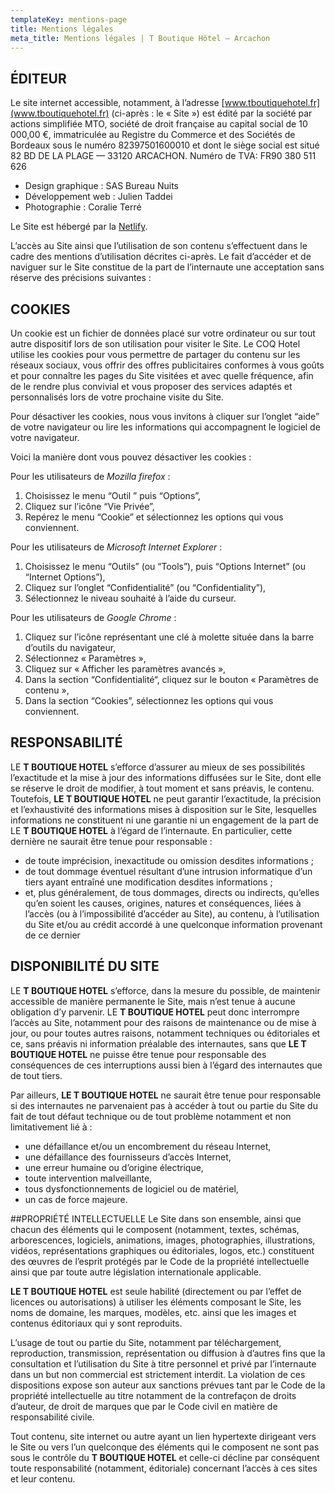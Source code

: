 ```yaml
---
templateKey: mentions-page
title: Mentions légales
meta_title: Mentions légales | T Boutique Hôtel — Arcachon
---
```

## ÉDITEUR
Le site internet accessible, notamment, à l’adresse [www.tboutiquehotel.fr](www.tboutiquehotel.fr) (ci-après : le « Site ») est édité par la société par actions simplifiée MTO, société de droit française au capital social de 10 000,00 €, immatriculée au Registre du Commerce et des Sociétés de Bordeaux sous le numéro 82397501600010 et dont le siège social est situé 82 BD DE LA PLAGE — 33120 ARCACHON. Numéro de TVA: FR90 380 511 626

* Design graphique : SAS Bureau Nuits
* Développement web : Julien Taddei
* Photographie : Coralie Terré

Le Site est hébergé par la [Netlify](https://www.netlify.com/).

L’accès au Site ainsi que l’utilisation de son contenu s’effectuent dans le cadre des mentions d’utilisation décrites ci-après.
Le fait d’accéder et de naviguer sur le Site constitue de la part de l’internaute une acceptation sans réserve des précisions suivantes :

## COOKIES
Un cookie est un fichier de données placé sur votre ordinateur ou sur tout autre dispositif lors de son utilisation pour visiter le Site. Le COQ Hotel utilise les cookies pour vous permettre de partager du contenu sur les réseaux sociaux, vous offrir des offres publicitaires conformes à vous goûts et pour connaître les pages du Site visitées et avec quelle fréquence, afin de le rendre plus convivial et vous proposer des services adaptés et personnalisés lors de votre prochaine visite du Site.

Pour désactiver les cookies, nous vous invitons à cliquer sur l’onglet “aide” de votre navigateur ou lire les informations qui accompagnent le logiciel de votre navigateur.

Voici la manière dont vous pouvez désactiver les cookies :

Pour les utilisateurs de _Mozilla firefox_ :
1. Choisissez le menu “Outil ” puis “Options”,
2. Cliquez sur l’icône “Vie Privée”,
3. Repérez le menu “Cookie” et sélectionnez les options qui vous conviennent.


Pour les utilisateurs de _Microsoft Internet Explorer_ :
1. Choisissez le menu “Outils” (ou “Tools”), puis “Options Internet” (ou “Internet Options”),
2. Cliquez sur l’onglet “Confidentialité” (ou “Confidentiality”),
3. Sélectionnez le niveau souhaité à l’aide du curseur.


Pour les utilisateurs de _Google Chrome_ :
1. Cliquez sur l’icône représentant une clé à molette située dans la barre d’outils du navigateur,
2. Sélectionnez « Paramètres »,
3. Cliquez sur « Afficher les paramètres avancés »,
4. Dans la section “Confidentialité“, cliquez sur le bouton « Paramètres de contenu »,
5. Dans la section “Cookies”, sélectionnez les options qui vous conviennent.

## RESPONSABILITÉ
LE **T BOUTIQUE HOTEL** s’efforce d’assurer au mieux de ses possibilités l’exactitude et la mise à jour des informations diffusées sur le Site, dont elle se réserve le droit de modifier, à tout moment et sans préavis, le contenu.\
Toutefois, **LE T BOUTIQUE HOTEL** ne peut garantir l’exactitude, la précision et l’exhaustivité des informations mises à disposition sur le Site, lesquelles informations ne constituent ni une garantie ni un engagement de la part de LE **T BOUTIQUE HOTEL** à l’égard de l’internaute. En particulier, cette dernière ne saurait être tenue pour responsable :
* de toute imprécision, inexactitude ou omission desdites informations ;
* de tout dommage éventuel résultant d’une intrusion informatique d’un tiers ayant entraîné une modification desdites informations ;
* et, plus généralement, de tous dommages, directs ou indirects, qu’elles qu’en soient les causes, origines, natures et conséquences, liées à l’accès (ou à l’impossibilité d’accéder au Site), au contenu, à l’utilisation du Site et/ou au crédit accordé à une quelconque information provenant de ce dernier

## DISPONIBILITÉ DU SITE
LE **T BOUTIQUE HOTEL** s’efforce, dans la mesure du possible, de maintenir accessible de manière permanente le Site, mais n’est tenue à aucune obligation d’y parvenir. LE **T BOUTIQUE HOTEL** peut donc interrompre l’accès au Site, notamment pour des raisons de maintenance ou de mise à jour, ou pour toutes autres raisons, notamment techniques ou éditoriales et ce, sans préavis ni information préalable des internautes, sans que **LE T BOUTIQUE HOTEL** ne puisse être tenue pour responsable des conséquences de ces interruptions aussi bien à l’égard des internautes que de tout tiers.

Par ailleurs, **LE T BOUTIQUE HOTEL** ne saurait être tenue pour responsable si des internautes ne parvenaient pas à accéder à tout ou partie du Site du fait de tout défaut technique ou de tout problème notamment et non limitativement lié à :

* une défaillance et/ou un encombrement du réseau Internet,
* une défaillance des fournisseurs d’accès Internet,
* une erreur humaine ou d’origine électrique,
* toute intervention malveillante,
* tous dysfonctionnements de logiciel ou de matériel,
* un cas de force majeure.

##PROPRIÉTÉ INTELLECTUELLE
Le Site dans son ensemble, ainsi que chacun des éléments qui le composent (notamment, textes, schémas, arborescences, logiciels, animations, images, photographies, illustrations, vidéos, représentations graphiques ou éditoriales, logos, etc.) constituent des œuvres de l’esprit protégés par le Code de la propriété intellectuelle ainsi que par toute autre législation internationale applicable.

**LE T BOUTIQUE HOTEL** est seule habilité (directement ou par l’effet de licences ou autorisations) à utiliser les éléments composant le Site, les noms de domaine, les marques, modèles, etc. ainsi que les images et contenus éditoriaux qui y sont reproduits.

L’usage de tout ou partie du Site, notamment par téléchargement, reproduction, transmission, représentation ou diffusion à d’autres fins que la consultation et l’utilisation du Site à titre personnel et privé par l’internaute dans un but non commercial est strictement interdit. La violation de ces dispositions expose son auteur aux sanctions prévues tant par le Code de la propriété intellectuelle au titre notamment de la contrefaçon de droits d’auteur, de droit de marques que par le Code civil en matière de responsabilité civile.

Tout contenu, site internet ou autre ayant un lien hypertexte dirigeant vers le Site ou vers l’un quelconque des éléments qui le composent ne sont pas sous le contrôle du **T BOUTIQUE HOTEL** et celle-ci décline par conséquent toute responsabilité (notamment, éditoriale) concernant l’accès à ces sites et leur contenu.